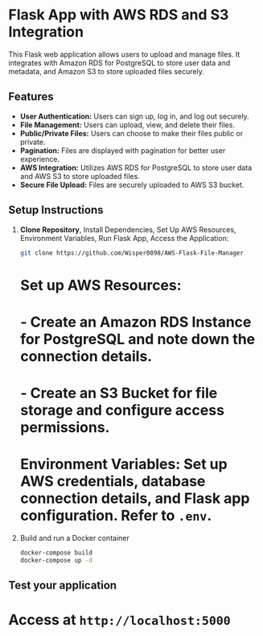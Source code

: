 # Flask App with AWS RDS and S3 Integration

This Flask web application allows users to upload and manage files. It integrates with Amazon RDS for PostgreSQL to store user data and metadata, and Amazon S3 to store uploaded files securely.

## Features

- **User Authentication:** Users can sign up, log in, and log out securely.
- **File Management:** Users can upload, view, and delete their files.
- **Public/Private Files:** Users can choose to make their files public or private.
- **Pagination:** Files are displayed with pagination for better user experience.
- **AWS Integration:** Utilizes AWS RDS for PostgreSQL to store user data and AWS S3 to store uploaded files.
- **Secure File Upload:** Files are securely uploaded to AWS S3 bucket.

## Setup Instructions

1. **Clone Repository**, Install Dependencies, Set Up AWS Resources, Environment Variables, Run Flask App, Access the Application:
   ```bash
   git clone https://github.com/Wisper0098/AWS-Flask-File-Manager
   ```

   # Set up AWS Resources:
   # - Create an Amazon RDS Instance for PostgreSQL and note down the connection details.
   # - Create an S3 Bucket for file storage and configure access permissions.

   # Environment Variables: Set up AWS credentials, database connection details, and Flask app configuration. Refer to `.env`.

2. Build and run a Docker container
   ```bash
   docker-compose build
   docker-compose up -d
   ```
## Test your application
  # Access at `http://localhost:5000`


